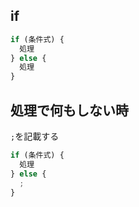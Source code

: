 ## if
  
```js
if (条件式) {
  処理
} else {
  処理
}
```

## 処理で何もしない時
`;`を記載する
  
```js
if (条件式) {
  処理
} else {
  ;
}
```

